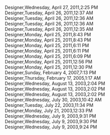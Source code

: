 ﻿Designer,Wednesday, April 27, 2011,2:25 PM  Designer,Tuesday, April 26, 2011,12:37 AM  Designer,Tuesday, April 26, 2011,12:36 AM  Designer,Tuesday, April 26, 2011,12:36 AM  Designer,Tuesday, April 26, 2011,12:35 AM  Designer,Monday, April 25, 2011,8:43 PM  Designer,Monday, April 25, 2011,8:43 PM  Designer,Monday, April 25, 2011,6:11 PM  Designer,Monday, April 25, 2011,6:11 PM  Designer,Monday, April 25, 2011,6:09 PM  Designer,Monday, April 25, 2011,12:56 PM  Designer,Monday, April 25, 2011,12:30 PM  Designer,Sunday, February 4, 2007,7:13 PM  Designer,Thursday, February 17, 2005,1:17 AM  Designer,Wednesday, August 13, 2003,2:04 PM  Designer,Wednesday, August 13, 2003,2:02 PM  Designer,Wednesday, August 13, 2003,2:02 PM  Designer,Wednesday, July 30, 2003,10:42 AM  Designer,Tuesday, July 22, 2003,11:34 PM  Designer,Monday, July 21, 2003,12:33 PM  Designer,Wednesday, July 9, 2003,9:31 PM  Designer,Wednesday, July 9, 2003,9:30 PM  Designer,Wednesday, July 9, 2003,9:24 PM